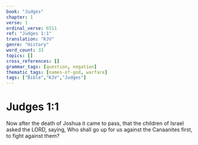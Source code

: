 ```yaml
---
book: "Judges"
chapter: 1
verse: 1
ordinal_verse: 6511
ref: "Judges 1:1"
translation: "KJV"
genre: "History"
word_count: 33
topics: []
cross_references: []
grammar_tags: [question, negation]
thematic_tags: [names-of-god, warfare]
tags: ["Bible","KJV","Judges"]
---
```


# Judges 1:1

Now after the death of Joshua it came to pass, that the children of Israel asked the LORD, saying, Who shall go up for us against the Canaanites first, to fight against them?
